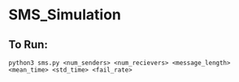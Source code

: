 # SMS_Simulation

## To Run:
```
python3 sms.py <num_senders> <num_recievers> <message_length> <mean_time> <std_time> <fail_rate>
```
